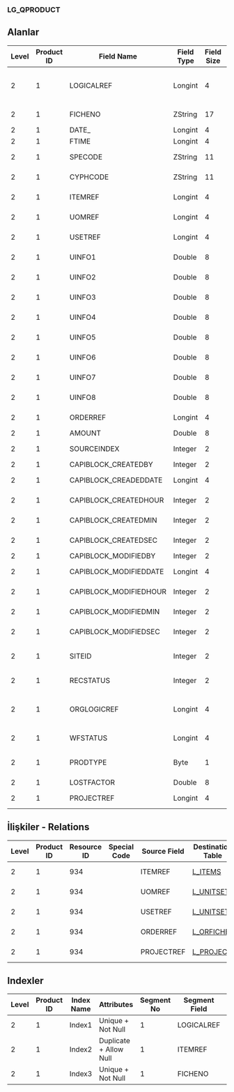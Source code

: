 ### LG_QPRODUCT

## Alanlar

**Level**|**Product ID**|**Field Name**|**Field Type**|**Field Size**|**Field Offset**|**Türkçe Açıklama**|**Expression**
-----|-----|-----|-----|-----|-----|-----|-----
2|1|LOGICALREF|Longint|4|0|Hızlı üretim log. Ref.|Quick Production Logical Reference
2|1|FICHENO|ZString|17|4|Fiş Numarası|Voucher Number
2|1|DATE_|Longint|4|21|Tarih|Date
2|1|FTIME|Longint|4|25|Saat|Hour
2|1|SPECODE|ZString|11|29|Özel Kod|Auxiliary Code
2|1|CYPHCODE|ZString|11|40|Yetki Kodu|Authorization. Code
2|1|ITEMREF|Longint|4|51|Malzemeler Log. Ref.|ITEMS LOGICALREF
2|1|UOMREF|Longint|4|55|Birim seti log. Ref.|UNITSETL LOGICALREF
2|1|USETREF|Longint|4|59|Birim seti log. Ref.|UNITSETF LOGICALREF
2|1|UINFO1|Double|8|63|Çevrim Katsayısı|Conversion Factor
2|1|UINFO2|Double|8|71|Çevrim Katsayısı|Conversion Factor
2|1|UINFO3|Double|8|79|Çevrim Katsayısı|Conversion Factor
2|1|UINFO4|Double|8|87|Çevrim Katsayısı|Conversion Factor
2|1|UINFO5|Double|8|95|Çevrim Katsayısı|Conversion Factor
2|1|UINFO6|Double|8|103|Çevrim Katsayısı|Conversion Factor
2|1|UINFO7|Double|8|111|Çevrim Katsayısı|Conversion Factor
2|1|UINFO8|Double|8|119|Çevrim Katsayısı|Conversion Factor
2|1|ORDERREF|Longint|4|127|Sipariş fişi log. Ref.|ORFICHE LOGICALREF
2|1|AMOUNT|Double|8|131|Tutar|Amount
2|1|SOURCEINDEX|Integer|2|139|Ambar Numarası|Warehouse Number
2|1|CAPIBLOCK_CREATEDBY|Integer|2|141|Oluşturan|Created By
2|1|CAPIBLOCK_CREADEDDATE|Longint|4|143|Oluşturulma Tarihi|Created Date
2|1|CAPIBLOCK_CREATEDHOUR|Integer|2|147|Oluşturulma Saati|Created Hour
2|1|CAPIBLOCK_CREATEDMIN|Integer|2|149|Oluşturulma Dakikası|Created Minute
2|1|CAPIBLOCK_CREATEDSEC|Integer|2|151|Oluşturulma Saniyesi|Created Second
2|1|CAPIBLOCK_MODIFIEDBY|Integer|2|153|Değiştiren|Modified By
2|1|CAPIBLOCK_MODIFIEDDATE|Longint|4|155|Değiştirilme Tarihi|Modified Date
2|1|CAPIBLOCK_MODIFIEDHOUR|Integer|2|159|Değiştirilme Saati|Modified Hour
2|1|CAPIBLOCK_MODIFIEDMIN|Integer|2|161|Değiştirilme Dakikası|Modified Minute
2|1|CAPIBLOCK_MODIFIEDSEC|Integer|2|163|Değiştirilme Saniyesi|Modified Second
2|1|SITEID|Integer|2|165|Veri Merkezi|Data Processing Site
2|1|RECSTATUS|Integer|2|167|Kayıt Durumu|Record Status
2|1|ORGLOGICREF|Longint|4|169|Orijinal Kayıt Log. Ref.|Original Record Logical Reference
2|1|WFSTATUS|Longint|4|173|Kullanımda Değil|Not In Use
2|1|PRODTYPE|Byte|1|177|Ürün tipi ; 1: Ürün; 2: Parçalama|Product Type ;1: Product;2: Parting
2|1|LOSTFACTOR|Double|8|178|Fire Faktörü|Scrap Rate
2|1|PROJECTREF|Longint|4|186|Proje Referansı|PROJECT Reference

## İlişkiler - Relations
**Level**|**Product ID**|**Resource ID**|**Special Code**|**Source Field**|**Destination Table**|**Destination Field**|**Relation Type**|**Extra Condition**
-----|-----|-----|-----|-----|-----|-----|-----|-----
2|1|934||ITEMREF|[L_ITEMS](../LG_ITEMS "L_ITEMS")|LOGICALREF|one-to-one|
2|1|934||UOMREF|[L_UNITSETL](../LG_UNITSETL "L_UNITSETL")|LOGICALREF|one-to-one|
2|1|934||USETREF|[L_UNITSETL](../LG_UNITSETL "L_UNITSETL")|LOGICALREF|one-to-one|
2|1|934||ORDERREF|[L_ORFICHE](../LG_ORFICHE "L_ORFICHE")|LOGICALREF|one-to-one|
2|1|934||PROJECTREF|[L_PROJECT](../L_PROJECT "L_PROJECT")|LOGICALREF|one-to-one|

## Indexler
**Level**|**Product ID**|**Index Name**|**Attributes**|**Segment No**|**Segment Field**|**Sense**
-----|-----|-----|-----|-----|-----|-----
2|1|Index1|Unique + Not Null|1|LOGICALREF|Ascending
2|1|Index2|Duplicate + Allow Null|1|ITEMREF|Ascending
2|1|Index3|Unique + Not Null|1|FICHENO|Ascending
